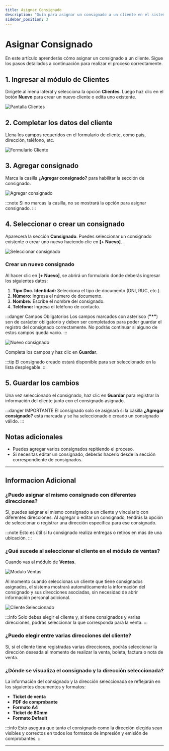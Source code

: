 ```yaml
---
title: Asignar Consignado
description: "Guía para asignar un consignado a un cliente en el sistema."
sidebar_position: 3
---
```


# Asignar Consignado

En este artículo aprenderás cómo asignar un consignado a un cliente. Sigue los pasos detallados a continuación para realizar el proceso correctamente.

## 1. Ingresar al módulo de Clientes

Dirígete al menú lateral y selecciona la opción **Clientes**. Luego haz clic en el botón **Nuevo** para crear un nuevo cliente o edita uno existente.

![Pantalla Clientes](img/asignar-consignado-clientes.jpg)

## 2. Completar los datos del cliente

Llena los campos requeridos en el formulario de cliente, como país, dirección, teléfono, etc.

![Formulario Cliente](img/asignar-consignado-direccion.jpg)

## 3. Agregar consignado

Marca la casilla **¿Agregar consignado?** para habilitar la sección de consignado.

![Agregar consignado](img/asignar-consignado-checkbox.jpg)

:::note
Si no marcas la casilla, no se mostrará la opción para asignar consignado.
:::

## 4. Seleccionar o crear un consignado

Aparecerá la sección **Consignado**. Puedes seleccionar un consignado existente o crear uno nuevo haciendo clic en **[+ Nuevo]**.

![Seleccionar consignado](img/asignar-consignado-seleccionar.jpg)

### Crear un nuevo consignado

Al hacer clic en **[+ Nuevo]**, se abrirá un formulario donde deberás ingresar los siguientes datos:

1. **Tipo Doc. Identidad:** Selecciona el tipo de documento (DNI, RUC, etc.).
2. **Número:** Ingresa el número de documento.
3. **Nombre:** Escribe el nombre del consignado.
4. **Teléfono:** Ingresa el teléfono de contacto.

:::danger Campos Obligatorios
Los campos marcados con asterisco (**"*"**) son de carácter obligatorio y deben ser completados para poder guardar el registro del consignado correctamente. No podrás continuar si alguno de estos campos queda vacío.
:::

![Nuevo consignado](img/asignar-consignado-nuevo.jpg)

Completa los campos y haz clic en **Guardar**.

:::tip
El consignado creado estará disponible para ser seleccionado en la lista desplegable.
:::

## 5. Guardar los cambios

Una vez seleccionado el consignado, haz clic en **Guardar** para registrar la información del cliente junto con el consignado asignado.


:::danger IMPORTANTE
El consignado solo se asignará si la casilla **¿Agregar consignado?** está marcada y se ha seleccionado o creado un consignado válido.
:::

## Notas adicionales

- Puedes agregar varios consignados repitiendo el proceso.
- Si necesitas editar un consignado, deberás hacerlo desde la sección correspondiente de consignados.

---

## Informacion Adicional

### ¿Puedo asignar el mismo consignado con diferentes direcciones?

Sí, puedes asignar el mismo consignado a un cliente y vincularlo con diferentes direcciones. Al agregar o editar un consignado, tendrás la opción de seleccionar o registrar una dirección específica para ese consignado.

:::note
Esto es útil si tu consignado realiza entregas o retiros en más de una ubicación.
:::

### ¿Qué sucede al seleccionar el cliente en el módulo de ventas?

Cuando vas al módulo de **Ventas**.

![Modulo Ventas](img/asignar-consignado-5.png)

Al momento cuando seleccionas un cliente que tiene consignados asignados, el sistema mostrará automáticamente la información del consignado y sus direcciones asociadas, sin necesidad de abrir información personal adicional.

![Cliente Seleccionado](img/asignar-consignado-6.png)

:::info
Solo debes elegir el cliente y, si tiene consignados y varias direcciones, podrás seleccionar la que corresponda para la venta.
:::

### ¿Puedo elegir entre varias direcciones del cliente?

Sí, si el cliente tiene registradas varias direcciones, podrás seleccionar la dirección deseada al momento de realizar la venta, boleta, factura o nota de venta.

### ¿Dónde se visualiza el consignado y la dirección seleccionada?

La información del consignado y la dirección seleccionada se reflejarán en los siguientes documentos y formatos:

- **Ticket de venta**
- **PDF de comprobante**
- **Formato A4**
- **Ticket de 80mm**
- **Formato Default**

:::info
Esto asegura que tanto el consignado como la dirección elegida sean visibles y correctos en todos los formatos de impresión y emisión de comprobantes.
:::

---
